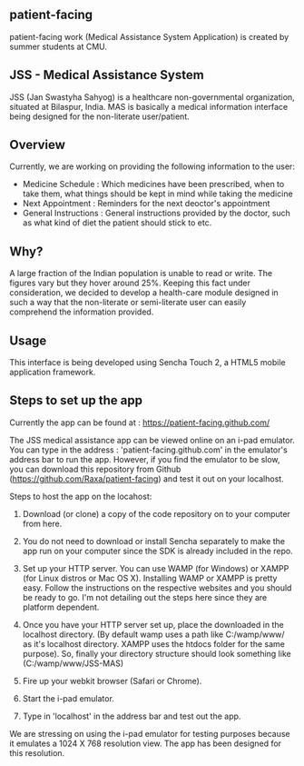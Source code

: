 patient-facing
----------------

patient-facing work (Medical Assistance System Application) is created by summer students at CMU.

JSS - Medical Assistance System
--------
JSS (Jan Swastyha Sahyog) is a healthcare non-governmental organization, situated at Bilaspur, India. MAS is basically a medical information interface being designed for the non-literate user/patient.

Overview
--------
Currently, we are working on providing the following information to the user:
- Medicine Schedule : Which medicines have been prescribed, when to take them, what things should be kept in mind while taking the medicine
- Next Appointment : Reminders for the next deoctor's appointment
- General Instructions : General instructions provided by the doctor, such as what kind of diet the patient should stick to etc.

Why?
----
A large fraction of the Indian population is unable to read or write. The figures vary but they hover around 25%. Keeping this fact under consideration, we decided to develop a health-care module designed in such a way that the non-literate or semi-literate user can easily comprehend the information provided.

Usage
-----
This interface is being developed using Sencha Touch 2, a HTML5 mobile application framework.

Steps to set up the app
------------------------
Currently the app can be found at : https://patient-facing.github.com/

The JSS medical assistance app can be viewed online on an  i-pad emulator. You can type in the address : 'patient-facing.github.com' in the emulator's address bar to run the app. However, if you find the emulator to be slow, you can download this repository from Github (https://github.com/Raxa/patient-facing) and test it out on your localhost.
 
Steps to host the app on the locahost:

1. Download (or clone) a copy of the code repository on to your computer from here.

2. You do not need to download or install Sencha separately to make the app run on your computer since the SDK is already included in the repo.

3. Set up your HTTP server. You can use WAMP (for Windows) or XAMPP (for Linux distros or Mac OS X). Installing WAMP or XAMPP is pretty easy. Follow the instructions on the respective websites and you should be ready to go. I'm not detailing out the steps here since they are platform dependent. 

4. Once you have your HTTP server set up, place the downloaded in the localhost directory. (By default wamp uses a path like C:/wamp/www/ as it's localhost directory. XAMPP uses the htdocs folder for the same purpose). So, finally your directory structure should look something like (C:/wamp/www/JSS-MAS)

5. Fire up your webkit browser (Safari or Chrome).

6. Start the i-pad emulator.

7. Type in 'localhost' in the address bar and test out the app.

We are stressing on using the i-pad emulator for testing purposes because it emulates a 1024 X 768 resolution view. The app has been designed for this resolution.
